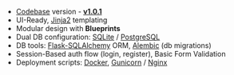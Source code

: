 - [Codebase](https://github.com/app-generator/boilerplate-code-flask-dashboard) version - **[v1.0.1](https://github.com/app-generator/boilerplate-code-flask-dashboard/releases/tag/v1.0.1)**
- UI-Ready, [Jinja2](https://jinja.palletsprojects.com/) templating
- Modular design with **Blueprints**
- Dual DB configuration: [SQLite](https://www.sqlite.org/) / [PostgreSQL](https://www.postgresql.org/)
- DB tools: [Flask-SQLAlchemy](https://flask-sqlalchemy.palletsprojects.com/) ORM, [Alembic](https://flask-alembic.readthedocs.io/) (db migrations)
- Session-Based auth flow (login, register), Basic Form Validation
- Deployment scripts: [Docker](https://www.docker.com/), [Gunicorn](https://gunicorn.org/) / [Nginx](https://www.nginx.com/)
